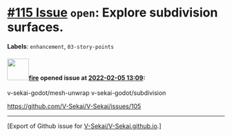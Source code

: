# [\#115 Issue](https://github.com/V-Sekai/V-Sekai.github.io/issues/115) `open`: Explore subdivision surfaces.
**Labels**: `enhancement`, `03-story-points`


#### <img src="https://avatars.githubusercontent.com/u/32321?u=c2e06a3d2b49a467aa907e54aa259516440267cc&v=4" width="50">[fire](https://github.com/fire) opened issue at [2022-02-05 13:09](https://github.com/V-Sekai/V-Sekai.github.io/issues/115):

v-sekai-godot/mesh-unwrap
v-sekai-godot/subdivision

https://github.com/V-Sekai/V-Sekai/issues/105




-------------------------------------------------------------------------------



[Export of Github issue for [V-Sekai/V-Sekai.github.io](https://github.com/V-Sekai/V-Sekai.github.io).]
